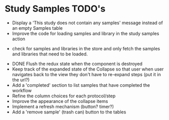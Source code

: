 # Study Samples TODO's

* Display a 'This study does not contain any samples' message instead of an empty Samples table
* Improve the code for loading samples and library in the study samples action
- check for samples and libraries in the store and only fetch the samples and libraries
that need to be loaded.
* DONE Flush the redux state when the component is destroyed 
* Keep track of the expanded state of the Collapse so that user when user navigates
back to the view they don't have to re-expand steps (put it in the url?)
* Add a 'completed' section to list samples that have completed the workflow
* Refine the column choices for each protocol/step
* Improve the appearance of the collapse items
* Implement a refresh mechanism (button? timer?)
* Add a 'remove sample' (trash can) button to the tables
